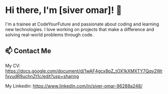 # Hi there, I'm [siver omar]! 👋

I'm a trainee at CodeYourFuture and passionate about coding and learning new technologies. I love working on projects that make a difference and solving real-world problems through code.

## 📫 Contact Me
My CV:
https://docs.google.com/document/d/1wAF4gcx8pZ_tOX1kXMXTY7Qqy2WrfxvudR9uchnZt1c/edit?usp=sharing

My Linkedin:
https://www.linkedin.com/in/siver-omar-96288a248/ 

